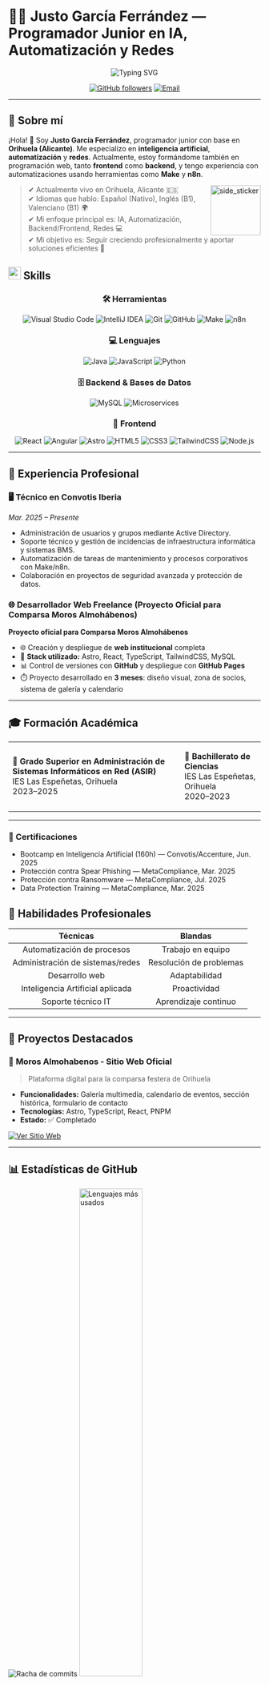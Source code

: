# 👨‍💻 Justo García Ferrández — Programador Junior en IA, Automatización y Redes

<div align="center">

![Typing SVG](https://readme-typing-svg.herokuapp.com?font=Fira+Code&pause=1000&color=00BFFF&center=true&vCenter=true&width=500&lines=Programador+Junior+en+IA+y+Redes;Apasionado+por+la+automatización;Siempre+aprendiendo+y+optimizando)

[![GitHub followers](https://img.shields.io/github/followers/Jusdorado?style=social)](https://github.com/Jusdorado)
[![Email](https://img.shields.io/badge/Email-Justo.garcia.2004%40gmail.com-red?style=flat&logo=gmail)](mailto:justo.garcia.2004@gmail.com)

</div>

---

## 🚀 Sobre mí

¡Hola! 👋 Soy **Justo García Ferrández**, programador junior con base en **Orihuela (Alicante)**. Me especializo en **inteligencia artificial**, **automatización** y **redes**. Actualmente, estoy formándome también en programación web, tanto **frontend** como **backend**, y tengo experiencia con automatizaciones usando herramientas como **Make** y **n8n**.

<img align="right" width=100px height=100px alt="side_sticker" src="https://media.giphy.com/media/TEnXkcsHrP4YedChhA/giphy.gif" />

>✔ Actualmente vivo en Orihuela, Alicante 🇪🇸<br>
✔ Idiomas que hablo: Español (Nativo), Inglés (B1), Valenciano (B1) 🌍<br>
✔ Mi enfoque principal es: IA, Automatización, Backend/Frontend, Redes 💻<br>
✔ Mi objetivo es: Seguir creciendo profesionalmente y aportar soluciones eficientes 🚀<br>

## <img src="https://media2.giphy.com/media/QssGEmpkyEOhBCb7e1/giphy.gif?cid=ecf05e47a0n3gi1bfqntqmob8g9aid1oyj2wr3ds3mg700bl&rid=giphy.gif" width ="25"><b> Skills</b>

<div align="center">

### 🛠️ Herramientas
![Visual Studio Code](https://img.shields.io/badge/VS_Code-0078D4?style=for-the-badge&logo=visual%20studio%20code&logoColor=white)
![IntelliJ IDEA](https://img.shields.io/badge/IntelliJ_IDEA-000000.svg?style=for-the-badge&logo=intellij-idea&logoColor=white)
![Git](https://img.shields.io/badge/Git-F05032?style=for-the-badge&logo=git&logoColor=white)
![GitHub](https://img.shields.io/badge/GitHub-100000?style=for-the-badge&logo=github&logoColor=white)
![Make](https://img.shields.io/badge/Make-A020F0?style=for-the-badge)
![n8n](https://img.shields.io/badge/n8n-FA5C00?style=for-the-badge&logo=n8n&logoColor=white)

### 💻 Lenguajes
![Java](https://img.shields.io/badge/Java-ED8B00?style=for-the-badge&logo=java&logoColor=white)
![JavaScript](https://img.shields.io/badge/JavaScript-F7DF1E?style=for-the-badge&logo=javascript&logoColor=black)
![Python](https://img.shields.io/badge/Python-3776AB?style=for-the-badge&logo=python&logoColor=white)

### 🗄️ Backend & Bases de Datos
![MySQL](https://img.shields.io/badge/MySQL-00000F?style=for-the-badge&logo=mysql&logoColor=white)
![Microservices](https://img.shields.io/badge/Microservices-FF6B6B?style=for-the-badge&logo=microgenetics&logoColor=white)

### 🎨 Frontend
![React](https://img.shields.io/badge/React-20232A?style=for-the-badge&logo=react&logoColor=61DAFB)
![Angular](https://img.shields.io/badge/Angular-DD0031?style=for-the-badge&logo=angular&logoColor=white)
![Astro](https://img.shields.io/badge/Astro-FF5D01?style=for-the-badge&logo=astro&logoColor=white)
![HTML5](https://img.shields.io/badge/HTML5-E34F26?style=for-the-badge&logo=html5&logoColor=white)
![CSS3](https://img.shields.io/badge/CSS3-1572B6?style=for-the-badge&logo=css3&logoColor=white)
![TailwindCSS](https://img.shields.io/badge/Tailwind_CSS-38B2AC?style=for-the-badge&logo=tailwind-css&logoColor=white)
![Node.js](https://img.shields.io/badge/Node.js-339933?style=for-the-badge&logo=node.js&logoColor=white)

</div>

---

## 💼 Experiencia Profesional

### 🖥️ Técnico en Convotis Iberia

*Mar. 2025 – Presente*

- Administración de usuarios y grupos mediante Active Directory.
- Soporte técnico y gestión de incidencias de infraestructura informática y sistemas BMS.
- Automatización de tareas de mantenimiento y procesos corporativos con Make/n8n.
- Colaboración en proyectos de seguridad avanzada y protección de datos.


### 🌐 Desarrollador Web Freelance (Proyecto Oficial para Comparsa Moros Almohábenos)

**Proyecto oficial para Comparsa Moros Almohábenos**
- 🌐 Creación y despliegue de **web institucional** completa
- 🔧 **Stack utilizado:** Astro, React, TypeScript, TailwindCSS, MySQL
- 📊 Control de versiones con **GitHub** y despliegue con **GitHub Pages**
- ⏱️ Proyecto desarrollado en **3 meses**: diseño visual, zona de socios, sistema de galería y calendario

---

## 🎓 Formación Académica

<table>
<tr>
<td>

**🎯 Grado Superior en Administración de Sistemas Informáticos en Red (ASIR)**  
IES Las Espeñetas, Orihuela  
2023–2025

</td>
<td>

**🔬 Bachillerato de Ciencias**  
IES Las Espeñetas, Orihuela  
2020–2023

</td>
</tr>
</table>

---

### 📜 Certificaciones

- Bootcamp en Inteligencia Artificial (160h) — Convotis/Accenture, Jun. 2025
- Protección contra Spear Phishing — MetaCompliance, Mar. 2025
- Protección contra Ransomware — MetaCompliance, Jul. 2025
- Data Protection Training — MetaCompliance, Mar. 2025


## 🌟 Habilidades Profesionales

<div align="center">

| **Técnicas**                   | **Blandas**         |
|:------------------------------:|:-------------------:|
| Automatización de procesos     | Trabajo en equipo   |
| Administración de sistemas/redes | Resolución de problemas |
| Desarrollo web                 | Adaptabilidad       |
| Inteligencia Artificial aplicada | Proactividad        |
| Soporte técnico IT             | Aprendizaje continuo|

</div>

---


## 📂 Proyectos Destacados

### 🎪 **Moros Almohabenos - Sitio Web Oficial**

> Plataforma digital para la comparsa festera de Orihuela

* **Funcionalidades:** Galería multimedia, calendario de eventos, sección histórica, formulario de contacto
* **Tecnologías:** Astro, TypeScript, React, PNPM
* **Estado:** ✅ Completado

[![Ver Sitio Web](https://img.shields.io/badge/Visitar_Web-morosalmohabenos.com-6B21A8?style=for-the-badge&logo=firefox-browser&logoColor=FFD700)](https://morosalmohabenos.com)


---

## 📊 Estadísticas de GitHub


<div>

  <img src="https://github-readme-streak-stats.herokuapp.com/?user=Jusdorado&theme=maroongold&hide_border=false" alt="Racha de commits" style="width: 49,99%;" />
  <img src="https://github-readme-stats.vercel.app/api/top-langs/?username=Jusdorado&theme=maroongold&show_icons=true&hide_border=false&layout=compact" alt="Lenguajes más usados" style="width: 50%;" />

</div>

<div>

  <img src="https://github-readme-stats.vercel.app/api?username=Jusdorado&show_icons=true&theme=maroongold&show_private=true" alt="Estadísticas de GitHub" style="width: 100%;" />

</div>



---

<div align="center">
  
## <img src='https://raw.githubusercontent.com/ShahriarShafin/ShahriarShafin/main/Assets/handshake.gif' width="100px">¡Hablemos!<img src='https://raw.githubusercontent.com/ShahriarShafin/ShahriarShafin/main/Assets/handshake.gif' width="100px">

¿Tienes un proyecto interesante? ¿Buscas colaborar? ¡Me encantaría conocer más!

[![GitHub](https://img.shields.io/badge/GitHub-100000?style=for-the-badge&logo=github&logoColor=white)](https://github.com/Jusdorado)
[![Email](https://img.shields.io/badge/Email-D14836?style=for-the-badge&logo=gmail&logoColor=white)](mailto:justo.garcia.2004@gmail.com)
[![Portfolio](https://img.shields.io/badge/Portfolio-255E63?style=for-the-badge&logo=About.me&logoColor=white)](https://Linktr.ee/m0k4/)

**📞 Teléfono:** (+34) 644 61 91 18

</div>


---

<div align="center">
  
⭐ **¡No olvides dar una estrella a mis repositorios si te resultan útiles!** ⭐
  
![Visitors](https://visitor-badge.laobi.icu/badge?page_id=Jusdorado.Jusdorado)

</div>

---

<div align="center">
  
## **❤ Thank You ❤**

  <img src="https://media.giphy.com/media/jpVnC65DmYeyRL4LHS/giphy.gif" width="70%" height="65px">
  
</div>	
